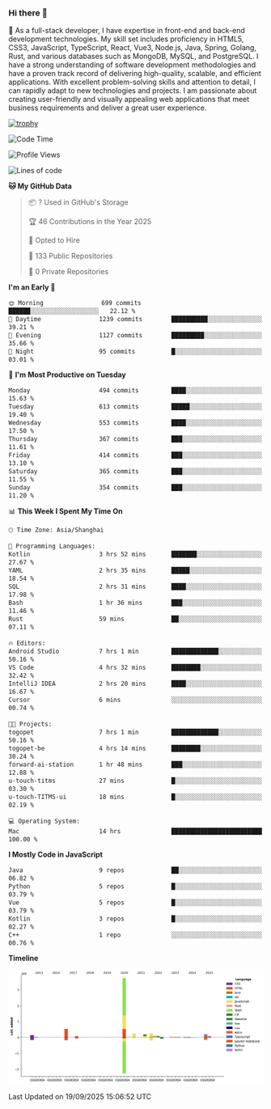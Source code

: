 ### Hi there 👋

🌱 As a full-stack developer, I have expertise in front-end and back-end development technologies. My skill set includes proficiency in HTML5, CSS3, JavaScript, TypeScript, React, Vue3, Node.js, Java, Spring, Golang, Rust, and various databases such as MongoDB, MySQL, and PostgreSQL. I have a strong understanding of software development methodologies and have a proven track record of delivering high-quality, scalable, and efficient applications. With excellent problem-solving skills and attention to detail, I can rapidly adapt to new technologies and projects. I am passionate about creating user-friendly and visually appealing web applications that meet business requirements and deliver a great user experience.

[![trophy](https://github-profile-trophy.vercel.app/?username=elton&rank=SECRET,SSS,SS,S,AAA,AA,A&theme=onedark&no-frame=true&margin-w=10)](https://github.com/ryo-ma/github-profile-trophy)

<!--START_SECTION:waka-->
![Code Time](http://img.shields.io/badge/Code%20Time-1%2C915%20hrs%2017%20mins-blue)

![Profile Views](http://img.shields.io/badge/Profile%20Views-0-blue)

![Lines of code](https://img.shields.io/badge/From%20Hello%20World%20I%27ve%20Written-5.9%20million%20lines%20of%20code-blue)

**🐱 My GitHub Data** 

> 📦 ? Used in GitHub's Storage 
 > 
> 🏆 46 Contributions in the Year 2025
 > 
> 💼 Opted to Hire
 > 
> 📜 133 Public Repositories 
 > 
> 🔑 0 Private Repositories 
 > 
**I'm an Early 🐤** 

```text
🌞 Morning                699 commits         ██████░░░░░░░░░░░░░░░░░░░   22.12 % 
🌆 Daytime                1239 commits        ██████████░░░░░░░░░░░░░░░   39.21 % 
🌃 Evening                1127 commits        █████████░░░░░░░░░░░░░░░░   35.66 % 
🌙 Night                  95 commits          █░░░░░░░░░░░░░░░░░░░░░░░░   03.01 % 
```
📅 **I'm Most Productive on Tuesday** 

```text
Monday                   494 commits         ████░░░░░░░░░░░░░░░░░░░░░   15.63 % 
Tuesday                  613 commits         █████░░░░░░░░░░░░░░░░░░░░   19.40 % 
Wednesday                553 commits         ████░░░░░░░░░░░░░░░░░░░░░   17.50 % 
Thursday                 367 commits         ███░░░░░░░░░░░░░░░░░░░░░░   11.61 % 
Friday                   414 commits         ███░░░░░░░░░░░░░░░░░░░░░░   13.10 % 
Saturday                 365 commits         ███░░░░░░░░░░░░░░░░░░░░░░   11.55 % 
Sunday                   354 commits         ███░░░░░░░░░░░░░░░░░░░░░░   11.20 % 
```


📊 **This Week I Spent My Time On** 

```text
🕑︎ Time Zone: Asia/Shanghai

💬 Programming Languages: 
Kotlin                   3 hrs 52 mins       ███████░░░░░░░░░░░░░░░░░░   27.67 % 
YAML                     2 hrs 35 mins       █████░░░░░░░░░░░░░░░░░░░░   18.54 % 
SQL                      2 hrs 31 mins       ████░░░░░░░░░░░░░░░░░░░░░   17.98 % 
Bash                     1 hr 36 mins        ███░░░░░░░░░░░░░░░░░░░░░░   11.46 % 
Rust                     59 mins             ██░░░░░░░░░░░░░░░░░░░░░░░   07.11 % 

🔥 Editors: 
Android Studio           7 hrs 1 min         █████████████░░░░░░░░░░░░   50.16 % 
VS Code                  4 hrs 32 mins       ████████░░░░░░░░░░░░░░░░░   32.42 % 
IntelliJ IDEA            2 hrs 20 mins       ████░░░░░░░░░░░░░░░░░░░░░   16.67 % 
Cursor                   6 mins              ░░░░░░░░░░░░░░░░░░░░░░░░░   00.74 % 

🐱‍💻 Projects: 
togopet                  7 hrs 1 min         █████████████░░░░░░░░░░░░   50.16 % 
togopet-be               4 hrs 14 mins       ████████░░░░░░░░░░░░░░░░░   30.24 % 
forward-ai-station       1 hr 48 mins        ███░░░░░░░░░░░░░░░░░░░░░░   12.88 % 
u-touch-titms            27 mins             █░░░░░░░░░░░░░░░░░░░░░░░░   03.30 % 
u-touch-TITMS-ui         18 mins             █░░░░░░░░░░░░░░░░░░░░░░░░   02.19 % 

💻 Operating System: 
Mac                      14 hrs              █████████████████████████   100.00 % 
```

**I Mostly Code in JavaScript** 

```text
Java                     9 repos             ██░░░░░░░░░░░░░░░░░░░░░░░   06.82 % 
Python                   5 repos             █░░░░░░░░░░░░░░░░░░░░░░░░   03.79 % 
Vue                      5 repos             █░░░░░░░░░░░░░░░░░░░░░░░░   03.79 % 
Kotlin                   3 repos             █░░░░░░░░░░░░░░░░░░░░░░░░   02.27 % 
C++                      1 repo              ░░░░░░░░░░░░░░░░░░░░░░░░░   00.76 % 
```



**Timeline**

![Lines of Code chart](https://raw.githubusercontent.com/elton/elton/main/assets/bar_graph.png)


 Last Updated on 19/09/2025 15:06:52 UTC
<!--END_SECTION:waka-->

<!--
**elton/elton** is a ✨ _special_ ✨ repository because its `README.md` (this file) appears on your GitHub profile.

Here are some ideas to get you started:

- 🔭 I’m currently working on ...
- 🌱 I’m currently learning ...
- 👯 I’m looking to collaborate on ...
- 🤔 I’m looking for help with ...
- 💬 Ask me about ...
- 📫 How to reach me: ...
- 😄 Pronouns: ...
- ⚡ Fun fact: ...
-->
